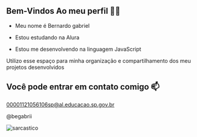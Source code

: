 ## Bem-Vindos Ao meu perfil 💙💙

- Meu nome é Bernardo gabriel

- Estou estudando na Alura

- Estou me desenvolvendo na linguagem JavaScript

Utilizo esse espaço para minha organização e compartilhamento dos meu projetos desenvolvidos

## Você pode entrar em contato comigo 📫

00001121056106sp@al.educacao.sp.gov.br

@begabrii

![sarcastico](https://media1.tenor.com/m/eakvOpIu7fAAAAAC/sarcastic-clap.gif)
